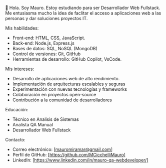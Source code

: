  👋 Hola. Soy Mauro. Estoy estudiando para ser Desarrollador Web Fullstack. Me entusiasma mucho la idea de faclitar el acceso a aplicaciones web a las personas y dar soluciones proyectos IT.
 

Mis habilidades:

- Front-end: HTML, CSS, JavaScript.
- Back-end: Node.js, Express.js
- Bases de datos: SQL, NoSQL (MongoDB)
- Control de versiones: Git, GitHub
- Herramientas de desarrollo: GitHub Copilot, VsCode.

Mis intereses:

- Desarrollo de aplicaciones web de alto rendimiento.
- Implementación de arquitecturas escalables y seguras
- Experimentación con nuevas tecnologías y frameworks
- Colaboración en proyectos open-source
- Contribución a la comunidad de desarrolladores

Educación:

- Técnico en Analisis de Sistemas
- Analista QA Manual
- Desarrollador Web Fullstack

Contacto:

- Correo electrónico: [mauromiramar@gmail.com]
- Perfil de GitHub: [https://github.com/MCicchelliMauro]
- LinkedIn: [https://www.linkedin.com/in/mauro-qa-webdeveloper/]

<!---
MCicchelliMauro/MCicchelliMauro is a ✨ special ✨ repository because its `README.md` (this file) appears on your GitHub profile.
You can click the Preview link to take a look at your changes.
--->



